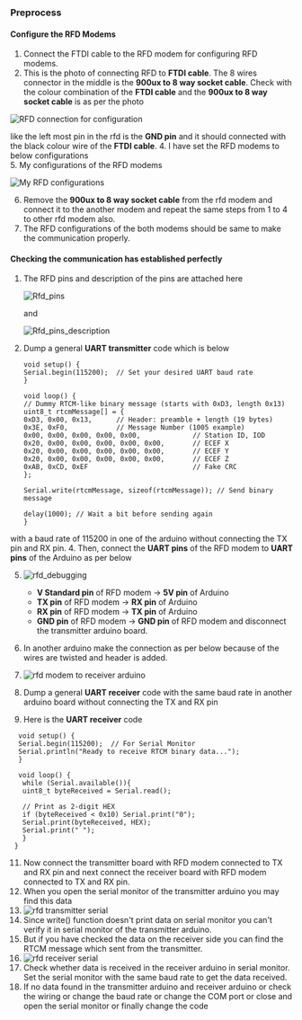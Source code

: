 ### Preprocess

#### Configure the RFD Modems
1. Connect the FTDI cable to the RFD modem for configuring RFD modems.
2. This is the photo of connecting RFD to **FTDI cable**. The 8 wires connector in the middle is the **900ux to 8 way socket cable**. Check with the colour combination of the **FTDI cable** and the **900ux to 8 way socket cable** is as per the photo

![RFD connection for configuration](https://github.com/user-attachments/assets/90f7dc57-12ab-4e51-95fe-c59e86349595)  

like the left most pin in the rfd is the **GND pin** and it should connected with the black colour wire of the **FTDI cable**.
4. I have set the RFD modems to below configurations  
5. My configurations of the RFD modems 

   ![My RFD configurations](https://github.com/user-attachments/assets/63b74cba-377e-444d-9d1d-3558e8c2ea4a)

6. Remove the **900ux to 8 way socket cable** from the rfd modem and connect it to the another modem and repeat the same steps from 1 to 4 to other rfd modem also.
7. The RFD configurations of the both modems should be same to make the communication properly.

#### Checking the communication has established perfectly
1. The RFD pins and description of the pins are attached here

   ![Rfd_pins](https://github.com/user-attachments/assets/4fcf9f51-e921-42a2-b6e9-429dfd42b9db)
   
   and
   
   ![Rfd_pins_description](https://github.com/user-attachments/assets/d739b9fe-79fe-4e73-87a6-c7af716d7cfc)
   
3. Dump a general **UART transmitter** code which is below                                                                                            
      ```
    void setup() {
    Serial.begin(115200);  // Set your desired UART baud rate
    }

    void loop() {
    // Dummy RTCM-like binary message (starts with 0xD3, length 0x13)
    uint8_t rtcmMessage[] = {
    0xD3, 0x00, 0x13,      // Header: preamble + length (19 bytes)
    0x3E, 0xF0,            // Message Number (1005 example)
    0x00, 0x00, 0x00, 0x00, 0x00,             // Station ID, IOD
    0x20, 0x00, 0x00, 0x00, 0x00, 0x00,       // ECEF X
    0x20, 0x00, 0x00, 0x00, 0x00, 0x00,       // ECEF Y
    0x20, 0x00, 0x00, 0x00, 0x00, 0x00,       // ECEF Z
    0xAB, 0xCD, 0xEF                          // Fake CRC
    };

    Serial.write(rtcmMessage, sizeof(rtcmMessage)); // Send binary message

    delay(1000); // Wait a bit before sending again
    }
   ```
  with a baud rate of 115200 in one of the arduino  without connecting the TX pin and RX pin.
4. Then, connect the **UART pins** of the RFD modem to **UART pins** of the Arduino as per below
   
5. ![rfd_debugging](https://github.com/user-attachments/assets/e1702fe5-083a-4902-823a-82548155d44a)
   
   - **V Standard pin** of RFD modem -> **5V pin** of Arduino
   - **TX pin** of RFD modem -> **RX pin** of Arduino
   - **RX pin** of RFD modem -> **TX pin** of Arduino
   - **GND pin** of RFD modem -> **GND pin** of RFD modem
   and disconnect the transmitter arduino board.

7. In another arduino make the connection as per below because of the wires are twisted and header is added.
8. ![rfd modem to receiver arduino](https://github.com/user-attachments/assets/d2ffea63-6fec-487c-a5aa-92bb290c28fa)
9. Dump a general **UART receiver** code with the same baud rate in another arduino board without connecting the TX and RX pin
10. Here is the **UART receiver** code
   ```
     void setup() {
     Serial.begin(115200);  // For Serial Monitor
     Serial.println("Ready to receive RTCM binary data...");
     }

     void loop() {
      while (Serial.available()){
      uint8_t byteReceived = Serial.read();

      // Print as 2-digit HEX
      if (byteReceived < 0x10) Serial.print("0");
      Serial.print(byteReceived, HEX);
      Serial.print(" ");
      }
    }
   ```
11. Now connect the transmitter board with RFD modem connected to TX and RX pin and next connect the receiver board with RFD modem connected to TX and RX pin.
12. When you open the serial monitor of the transmitter arduino you may find this data
13. ![rfd transmitter serial](https://github.com/user-attachments/assets/285c71c1-a6ba-41ca-bea3-87cee9c8f350)
14. Since write() function doesn't print data on serial monitor you can't verify it in serial monitor of the transmitter arduino.
15. But if you have checked the data on the receiver side you can find the RTCM message which sent from the transmitter.
16. ![rfd receiver serial](https://github.com/user-attachments/assets/4c9b51f8-43a0-4669-8085-28d02da4b0f7)
17. Check whether data is received in the receiver arduino in serial monitor. Set the serial monitor with the same baud rate to get the data received.
18. If no data found in the transmitter arduino and receiver arduino or check the wiring or change the baud rate or change the COM port or close and open the serial monitor or finally change the code
